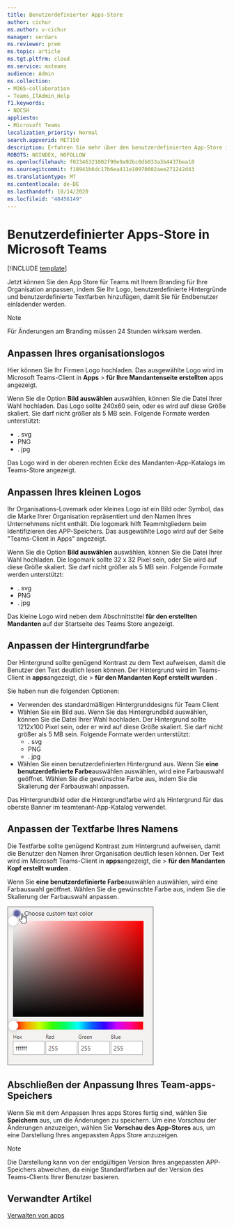 ```yaml
---
title: Benutzerdefinierter Apps-Store
author: cichur
ms.author: v-cichur
manager: serdars
ms.reviewer: prem
ms.topic: article
ms.tgt.pltfrm: cloud
ms.service: msteams
audience: Admin
ms.collection:
- M365-collaboration
- Teams_ITAdmin_Help
f1.keywords:
- NOCSH
appliesto:
- Microsoft Teams
localization_priority: Normal
search.appverid: MET150
description: Erfahren Sie mehr über den benutzerdefinierten App-Store in Microsoft Teams.
ROBOTS: NOINDEX, NOFOLLOW
ms.openlocfilehash: f02346321002f90e9a92bc0db033a3b4437bea18
ms.sourcegitcommit: f18941b6dc17b6ea411e10970602aee271242d43
ms.translationtype: MT
ms.contentlocale: de-DE
ms.lasthandoff: 10/14/2020
ms.locfileid: "48456149"
---
```

# <a name="custom-apps-store-in-microsoft-teams"></a>Benutzerdefinierter Apps-Store in Microsoft Teams

[!INCLUDE [template](includes/preview-feature.md)]

Jetzt können Sie den App Store für Teams mit Ihrem Branding für Ihre Organisation anpassen, indem Sie Ihr Logo, benutzerdefinierte Hintergründe und benutzerdefinierte Textfarben hinzufügen, damit Sie für Endbenutzer einladender werden.

> [!Note]
> Für Änderungen am Branding müssen 24 Stunden wirksam werden.

## <a name="customize-your-organization-logo"></a>Anpassen Ihres organisationslogos

<!-- Bookmark used by Context Sensitive Help (CSH). Do not delete. -->
<a name="orglogo"> </a>
<!-- Do not remove the bookmark link above. -->

Hier können Sie Ihr Firmen Logo hochladen. Das ausgewählte Logo wird im Microsoft Teams-Client in **Apps**  >  **für Ihre Mandantenseite erstellten** apps angezeigt.

Wenn Sie die Option **Bild auswählen** auswählen, können Sie die Datei Ihrer Wahl hochladen. Das Logo sollte 240x60 sein, oder es wird auf diese Größe skaliert. Sie darf nicht größer als 5 MB sein. Folgende Formate werden unterstützt:

- . svg
- PNG
- . jpg

Das Logo wird in der oberen rechten Ecke des Mandanten-App-Katalogs im Teams-Store angezeigt.

## <a name="customize-your-small-logo"></a>Anpassen Ihres kleinen Logos

<!-- Bookmark used by Context Sensitive Help (CSH). Do not delete. -->
<a name="orglogomark"> </a>
<!-- Do not remove the bookmark link above. -->

Ihr Organisations-Lovemark oder kleines Logo ist ein Bild oder Symbol, das die Marke Ihrer Organisation repräsentiert und den Namen Ihres Unternehmens nicht enthält. Die logomark hilft Teammitgliedern beim Identifizieren des APP-Speichers. Das ausgewählte Logo wird auf der Seite "Teams-Client in Apps" angezeigt.

Wenn Sie die Option **Bild auswählen** auswählen, können Sie die Datei Ihrer Wahl hochladen. Die logomark sollte 32 x 32 Pixel sein, oder Sie wird auf diese Größe skaliert. Sie darf nicht größer als 5 MB sein. Folgende Formate werden unterstützt:

- . svg
- PNG
- . jpg

Das kleine Logo wird neben dem Abschnittstitel **für den erstellten Mandanten** auf der Startseite des Teams Store angezeigt.

## <a name="customize-the-background-color"></a>Anpassen der Hintergrundfarbe

<!-- Bookmark used by Context Sensitive Help (CSH). Do not delete. -->
<a name="custombackground"> </a>
<!-- Do not remove the bookmark link above. -->

Der Hintergrund sollte genügend Kontrast zu dem Text aufweisen, damit die Benutzer den Text deutlich lesen können. Der Hintergrund wird im Teams-Client in **apps**angezeigt, die  >  **für den Mandanten Kopf erstellt wurden** .

Sie haben nun die folgenden Optionen:

- Verwenden des standardmäßigen Hintergrunddesigns für Team Client
- Wählen Sie ein Bild aus. Wenn Sie das Hintergrundbild auswählen, können Sie die Datei Ihrer Wahl hochladen. Der Hintergrund sollte 1212x100 Pixel sein, oder er wird auf diese Größe skaliert. Sie darf nicht größer als 5 MB sein. Folgende Formate werden unterstützt:
  - . svg
  - PNG
  - . jpg
- Wählen Sie einen benutzerdefinierten Hintergrund aus. Wenn Sie **eine benutzerdefinierte Farbe**auswählen auswählen, wird eine Farbauswahl geöffnet. Wählen Sie die gewünschte Farbe aus, indem Sie die Skalierung der Farbauswahl anpassen.

Das Hintergrundbild oder die Hintergrundfarbe wird als Hintergrund für das oberste Banner im teamtenant-App-Katalog verwendet.

## <a name="customize-the-text-color-of-your-name"></a>Anpassen der Textfarbe Ihres Namens

<!-- Bookmark used by Context Sensitive Help (CSH). Do not delete. -->
<a name="textcolor"> </a>
<!-- Do not remove the bookmark link above. -->

Die Textfarbe sollte genügend Kontrast zum Hintergrund aufweisen, damit die Benutzer den Namen Ihrer Organisation deutlich lesen können. Der Text wird im Microsoft Teams-Client in **apps**angezeigt, die  >  **für den Mandanten Kopf erstellt wurden** .

Wenn Sie **eine benutzerdefinierte Farbe**auswählen auswählen, wird eine Farbauswahl geöffnet. Wählen Sie die gewünschte Farbe aus, indem Sie die Skalierung der Farbauswahl anpassen.

 ![Abbildung einer Farbauswahl](media/choose-a-custom-color.png)

## <a name="complete-the-customization-of-your-team-apps-store"></a>Abschließen der Anpassung Ihres Team-apps-Speichers

Wenn Sie mit dem Anpassen Ihres apps Stores fertig sind, wählen Sie **Speichern** aus, um die Änderungen zu speichern.
Um eine Vorschau der Änderungen anzuzeigen, wählen Sie **Vorschau des App-Stores** aus, um eine Darstellung Ihres angepassten Apps Store anzuzeigen.

> [!Note]
> Die Darstellung kann von der endgültigen Version Ihres angepassten APP-Speichers abweichen, da einige Standardfarben auf der Version des Teams-Clients Ihrer Benutzer basieren.

## <a name="related-article"></a>Verwandter Artikel

[Verwalten von apps](manage-apps.md)
